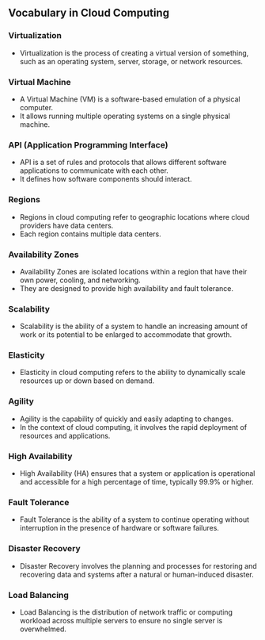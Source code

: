 Vocabulary in Cloud Computing
------------------------------

### Virtualization
* Virtualization is the process of creating a virtual version of something, such as an operating system, server, storage, or network resources.

### Virtual Machine
* A Virtual Machine (VM) is a software-based emulation of a physical computer. 
* It allows running multiple operating systems on a single physical machine.

### API (Application Programming Interface)
* API is a set of rules and protocols that allows different software applications to communicate with each other. 
* It defines how software components should interact.

### Regions
* Regions in cloud computing refer to geographic locations where cloud providers have data centers. 
* Each region contains multiple data centers.

### Availability Zones
* Availability Zones are isolated locations within a region that have their own power, cooling, and networking. 
* They are designed to provide high availability and fault tolerance.

### Scalability
* Scalability is the ability of a system to handle an increasing amount of work or its potential to be enlarged to accommodate that growth.

### Elasticity
* Elasticity in cloud computing refers to the ability to dynamically scale resources up or down based on demand.

### Agility
* Agility is the capability of quickly and easily adapting to changes. 
* In the context of cloud computing, it involves the rapid deployment of resources and applications.

### High Availability
* High Availability (HA) ensures that a system or application is operational and accessible for a high percentage of time, typically 99.9% or higher.

### Fault Tolerance
* Fault Tolerance is the ability of a system to continue operating without interruption in the presence of hardware or software failures.

### Disaster Recovery
* Disaster Recovery involves the planning and processes for restoring and recovering data and systems after a natural or human-induced disaster.

### Load Balancing
* Load Balancing is the distribution of network traffic or computing workload across multiple servers to ensure no single server is overwhelmed.